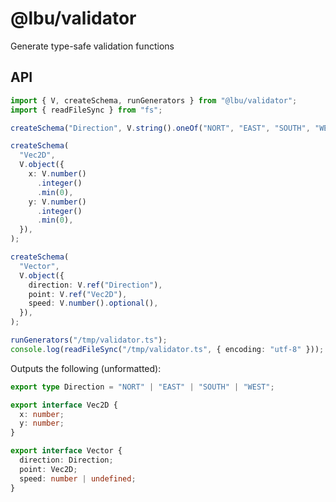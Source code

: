 # @lbu/validator

Generate type-safe validation functions

## API

```typescript
import { V, createSchema, runGenerators } from "@lbu/validator";
import { readFileSync } from "fs";

createSchema("Direction", V.string().oneOf("NORT", "EAST", "SOUTH", "WEST"));

createSchema(
  "Vec2D",
  V.object({
    x: V.number()
      .integer()
      .min(0),
    y: V.number()
      .integer()
      .min(0),
  }),
);

createSchema(
  "Vector",
  V.object({
    direction: V.ref("Direction"),
    point: V.ref("Vec2D"),
    speed: V.number().optional(),
  }),
);

runGenerators("/tmp/validator.ts");
console.log(readFileSync("/tmp/validator.ts", { encoding: "utf-8" }));
```

Outputs the following (unformatted):
```typescript
export type Direction = "NORT" | "EAST" | "SOUTH" | "WEST";

export interface Vec2D {
  x: number;
  y: number;
}

export interface Vector {
  direction: Direction;
  point: Vec2D;
  speed: number | undefined;
}
```
